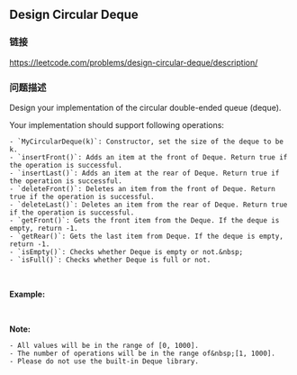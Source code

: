 ## Design Circular Deque  
### 链接  
https://leetcode.com/problems/design-circular-deque/description/  
### 问题描述
Design your implementation of the circular double-ended queue (deque).

Your implementation should support following operations:

	- `MyCircularDeque(k)`: Constructor, set the size of the deque to be k.
	- `insertFront()`: Adds an item at the front of Deque. Return true if the operation is successful.
	- `insertLast()`: Adds an item at the rear of Deque. Return true if the operation is successful.
	- `deleteFront()`: Deletes an item from the front of Deque. Return true if the operation is successful.
	- `deleteLast()`: Deletes an item from the rear of Deque. Return true if the operation is successful.
	- `getFront()`: Gets the front item from the Deque. If the deque is empty, return -1.
	- `getRear()`: Gets the last item from Deque. If the deque is empty, return -1.
	- `isEmpty()`: Checks whether Deque is empty or not.&nbsp;
	- `isFull()`: Checks whether Deque is full or not.

&nbsp;

**Example:**

&nbsp;

**Note:**

	- All values will be in the range of [0, 1000].
	- The number of operations will be in the range of&nbsp;[1, 1000].
	- Please do not use the built-in Deque library.
